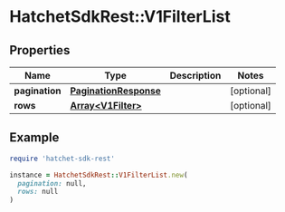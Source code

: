 # HatchetSdkRest::V1FilterList

## Properties

| Name | Type | Description | Notes |
| ---- | ---- | ----------- | ----- |
| **pagination** | [**PaginationResponse**](PaginationResponse.md) |  | [optional] |
| **rows** | [**Array&lt;V1Filter&gt;**](V1Filter.md) |  | [optional] |

## Example

```ruby
require 'hatchet-sdk-rest'

instance = HatchetSdkRest::V1FilterList.new(
  pagination: null,
  rows: null
)
```

